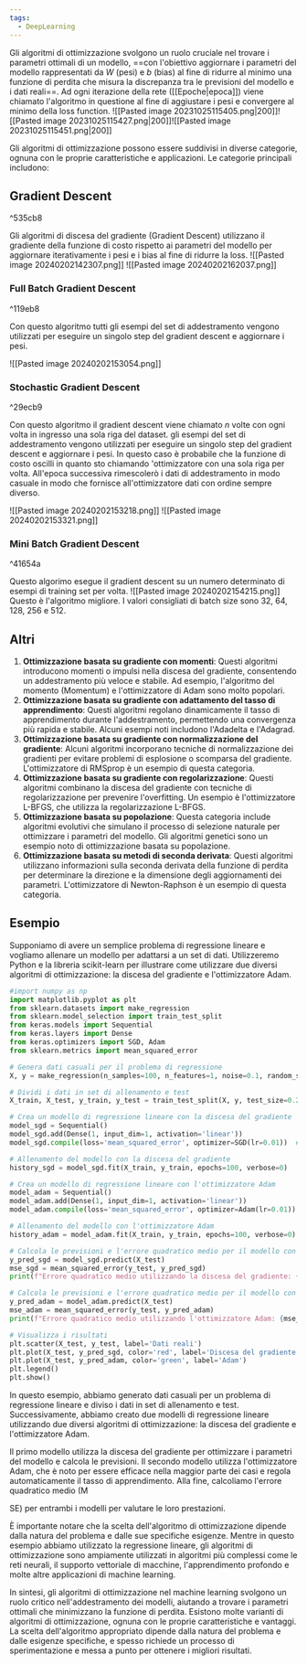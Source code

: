 ```yaml
---
tags:
  - DeepLearning
---
```

Gli algoritmi di ottimizzazione svolgono un ruolo cruciale nel trovare i parametri ottimali di un modello, ==con l'obiettivo aggiornare i parametri del modello rappresentati da $W$ (pesi) e $b$ (bias) al fine di ridurre al minimo una funzione di perdita che misura la discrepanza tra le previsioni del modello e i dati reali==.
Ad ogni iterazione della rete ([[Epoche|epoca]]) viene chiamato l'algoritmo in questione al fine di aggiustare i pesi e convergere al minimo della loss function.
![[Pasted image 20231025115405.png|200]]![[Pasted image 20231025115427.png|200]]![[Pasted image 20231025115451.png|200]]

Gli algoritmi di ottimizzazione possono essere suddivisi in diverse categorie, ognuna con le proprie caratteristiche e applicazioni. Le categorie principali includono:

## Gradient Descent

^535cb8

Gli algoritmi di discesa del gradiente (Gradient Descent) utilizzano il gradiente della funzione di costo rispetto ai parametri del modello per aggiornare iterativamente i pesi e i bias al fine di ridurre la loss.
![[Pasted image 20240202142307.png]]
![[Pasted image 20240202162037.png]]

### Full Batch Gradient Descent

^119eb8

Con questo algoritmo tutti gli esempi del set di addestramento vengono utilizzati per eseguire un singolo step del gradient descent e aggiornare i pesi.

![[Pasted image 20240202153054.png]]

### Stochastic Gradient Descent

^29ecb9

Con questo algoritmo il gradient descent viene chiamato *n* volte con ogni volta in ingresso una sola riga del dataset. gli esempi del set di addestramento vengono utilizzati per eseguire un singolo step del gradient descent e aggiornare i pesi.
In questo caso è probabile che la funzione di costo oscilli in quanto sto chiamando 'ottimizzatore con una sola riga per volta.
All'epoca successiva rimescolerò i dati di addestramento in modo casuale in modo che fornisce all'ottimizzatore dati con ordine sempre diverso.

![[Pasted image 20240202153218.png]]
![[Pasted image 20240202153321.png]]

### Mini Batch Gradient Descent

^41654a

Questo algorimo esegue il gradient descent su un numero determinato di esempi di training set per volta.
![[Pasted image 20240202154215.png]]
Questo è l'algoritmo migliore. I valori consigliati di batch size sono 32, 64, 128, 256 e 512.

## Altri

1. **Ottimizzazione basata su gradiente con momenti**: Questi algoritmi introducono momenti o impulsi nella discesa del gradiente, consentendo un addestramento più veloce e stabile. Ad esempio, l'algoritmo del momento (Momentum) e l'ottimizzatore di Adam sono molto popolari.
2. **Ottimizzazione basata su gradiente con adattamento del tasso di apprendimento**: Questi algoritmi regolano dinamicamente il tasso di apprendimento durante l'addestramento, permettendo una convergenza più rapida e stabile. Alcuni esempi noti includono l'Adadelta e l'Adagrad.
3. **Ottimizzazione basata su gradiente con normalizzazione del gradiente**: Alcuni algoritmi incorporano tecniche di normalizzazione dei gradienti per evitare problemi di esplosione o scomparsa del gradiente. L'ottimizzatore di RMSprop è un esempio di questa categoria.
4. **Ottimizzazione basata su gradiente con regolarizzazione**: Questi algoritmi combinano la discesa del gradiente con tecniche di regolarizzazione per prevenire l'overfitting. Un esempio è l'ottimizzatore L-BFGS, che utilizza la regolarizzazione L-BFGS.
5. **Ottimizzazione basata su popolazione**: Questa categoria include algoritmi evolutivi che simulano il processo di selezione naturale per ottimizzare i parametri del modello. Gli algoritmi genetici sono un esempio noto di ottimizzazione basata su popolazione.
6. **Ottimizzazione basata su metodi di seconda derivata**: Questi algoritmi utilizzano informazioni sulla seconda derivata della funzione di perdita per determinare la direzione e la dimensione degli aggiornamenti dei parametri. L'ottimizzatore di Newton-Raphson è un esempio di questa categoria.


## Esempio

Supponiamo di avere un semplice problema di regressione lineare e vogliamo allenare un modello per adattarsi a un set di dati. Utilizzeremo Python e la libreria scikit-learn per illustrare come utilizzare due diversi algoritmi di ottimizzazione: la discesa del gradiente e l'ottimizzatore Adam.

```python
#import numpy as np
import matplotlib.pyplot as plt
from sklearn.datasets import make_regression
from sklearn.model_selection import train_test_split
from keras.models import Sequential
from keras.layers import Dense
from keras.optimizers import SGD, Adam
from sklearn.metrics import mean_squared_error

# Genera dati casuali per il problema di regressione
X, y = make_regression(n_samples=100, n_features=1, noise=0.1, random_state=42)

# Dividi i dati in set di allenamento e test
X_train, X_test, y_train, y_test = train_test_split(X, y, test_size=0.2, random_state=42)

# Crea un modello di regressione lineare con la discesa del gradiente
model_sgd = Sequential()
model_sgd.add(Dense(1, input_dim=1, activation='linear'))
model_sgd.compile(loss='mean_squared_error', optimizer=SGD(lr=0.01))  # lr è il tasso di apprendimento

# Allenamento del modello con la discesa del gradiente
history_sgd = model_sgd.fit(X_train, y_train, epochs=100, verbose=0)

# Crea un modello di regressione lineare con l'ottimizzatore Adam
model_adam = Sequential()
model_adam.add(Dense(1, input_dim=1, activation='linear'))
model_adam.compile(loss='mean_squared_error', optimizer=Adam(lr=0.01))

# Allenamento del modello con l'ottimizzatore Adam
history_adam = model_adam.fit(X_train, y_train, epochs=100, verbose=0)

# Calcola le previsioni e l'errore quadratico medio per il modello con la discesa del gradiente
y_pred_sgd = model_sgd.predict(X_test)
mse_sgd = mean_squared_error(y_test, y_pred_sgd)
print(f"Errore quadratico medio utilizzando la discesa del gradiente: {mse_sgd}")

# Calcola le previsioni e l'errore quadratico medio per il modello con l'ottimizzatore Adam
y_pred_adam = model_adam.predict(X_test)
mse_adam = mean_squared_error(y_test, y_pred_adam)
print(f"Errore quadratico medio utilizzando l'ottimizzatore Adam: {mse_adam}")

# Visualizza i risultati
plt.scatter(X_test, y_test, label='Dati reali')
plt.plot(X_test, y_pred_sgd, color='red', label='Discesa del gradiente')
plt.plot(X_test, y_pred_adam, color='green', label='Adam')
plt.legend()
plt.show()

```

In questo esempio, abbiamo generato dati casuali per un problema di regressione lineare e diviso i dati in set di allenamento e test. Successivamente, abbiamo creato due modelli di regressione lineare utilizzando due diversi algoritmi di ottimizzazione: la discesa del gradiente e l'ottimizzatore Adam.

Il primo modello utilizza la discesa del gradiente per ottimizzare i parametri del modello e calcola le previsioni. Il secondo modello utilizza l'ottimizzatore Adam, che è noto per essere efficace nella maggior parte dei casi e regola automaticamente il tasso di apprendimento. Alla fine, calcoliamo l'errore quadratico medio (M

SE) per entrambi i modelli per valutare le loro prestazioni.

È importante notare che la scelta dell'algoritmo di ottimizzazione dipende dalla natura del problema e dalle sue specifiche esigenze. Mentre in questo esempio abbiamo utilizzato la regressione lineare, gli algoritmi di ottimizzazione sono ampiamente utilizzati in algoritmi più complessi come le reti neurali, il supporto vettoriale di macchine, l'apprendimento profondo e molte altre applicazioni di machine learning.

In sintesi, gli algoritmi di ottimizzazione nel machine learning svolgono un ruolo critico nell'addestramento dei modelli, aiutando a trovare i parametri ottimali che minimizzano la funzione di perdita. Esistono molte varianti di algoritmi di ottimizzazione, ognuna con le proprie caratteristiche e vantaggi. La scelta dell'algoritmo appropriato dipende dalla natura del problema e dalle esigenze specifiche, e spesso richiede un processo di sperimentazione e messa a punto per ottenere i migliori risultati.
